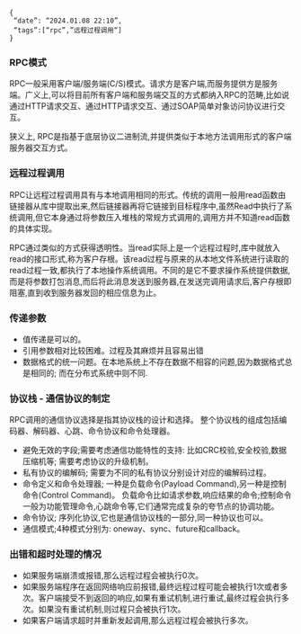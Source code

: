 
```
{
 “date”: “2024.01.08 22:10”,
 “tags”:[“rpc”,”远程过程调用“]
}
```

### RPC模式
RPC一般采用客户端/服务端(C/S)模式。请求方是客户端,而服务提供方是服务端。广义上,可以将目前所有客户端和服务端交互的方式都纳入RPC的范畴,比如说通过HTTP请求交互、通过HTTP请求交互、通过SOAP简单对象访问协议进行交互。 

狭义上, RPC是指基于底层协议二进制流,并提供类似于本地方法调用形式的客户端服务器交互方式。

### 远程过程调用
RPC让远程过程调用具有与本地调用相同的形式。传统的调用一般用read函数由链接器从库中提取出来,然后链接器再将它链接到目标程序中,虽然Read中执行了系统调用,但它本身通过将参数压入堆栈的常规方式调用的,调用方并不知道read函数的具体实现。 

RPC通过类似的方式获得透明性。当read实际上是一个远程过程时,库中就放入read的接口形式,称为客户存根。该read过程与原来的从本地文件系统进行读取的read过程一致,都执行了本地操作系统调用。不同的是它不要求操作系统提供数据,而是将参数打包消息,而后将此消息发送到服务器,在发送完调用请求后,客户存根即阻塞,直到收到服务器发回的相应信息为止。



### 传递参数
- 值传递是可以的。
- 引用参数相对比较困难。过程及其麻烦并且容易出错
- 数据格式的统一问题。在本地系统上不存在数据不相容的问题,因为数据格式总是相同的; 而在分布式系统中则不同.

### 协议栈 - 通信协议的制定
RPC调用的通信协议选择是指其协议栈的设计和选择。 整个协议栈的组成包括编码器、解码器、心跳、命令协议和命令处理器。

- 避免无效的字段;需要考虑通信功能特性的支持: 比如CRC校验,安全校验,数据压缩机等; 需要考虑协议的升级机制。
- 私有协议的编解码; 需要为不同的私有协议分别设计对应的编解码过程。
- 命令定义和命令处理器; 一种是负载命令(Payload Command),另一种是控制命令(Control Command)。 负载命令比如请求参数,响应结果的命令;控制命令一般为功能管理命令,心跳命令等,它们通常完成复杂的夸节点的协调功能。
- 命令协议; 序列化协议,它也是通信协议栈的一部分,同一种协议也可以。
- 通信模式;4种模式分别为: oneway、sync、future和callback。

### 出错和超时处理的情况
- 如果服务端崩溃或报错,那么远程过程会被执行0次。
- 如果服务端程序在返回网络响应前报错,最终远程过程可能会被执行1次或者多次。客户端接受不到返回的响应,如果有重试机制,进行重试,最终过程会执行多次。如果没有重试机制,则过程只会被执行1次。
- 如果客户端请求超时并重新发起调用,那么远程过程会被执行多次。



